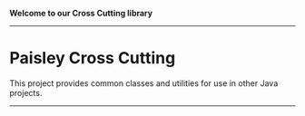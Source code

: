 **Welcome to our Cross Cutting library**

---

Paisley Cross Cutting
===================

This project provides common classes and utilities for use in other Java projects. 

---
